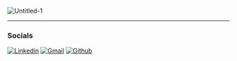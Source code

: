 ![Untitled-1](https://github.com/Stow-git1917/Stow-git1917/assets/64157787/b961da76-494a-4da8-ac9a-55912d7bff64)



<hr class="rounded">

<h3> Socials </h3>

[![Linkedin](https://img.shields.io/badge/-LinkedIn-blue?style=flat&logo=Linkedin&logoColor=white)]([https://www.linkedin.com/in/hejazizo/](https://www.linkedin.com/in/danstow/))
[![Gmail](https://img.shields.io/badge/-Gmail-c14438?style=flat&logo=Gmail&logoColor=white)](mailto:dan.c.stow@gmail.com)
[![Github](https://img.shields.io/badge/-github/)](https://github.com/Stow-git1917/)
